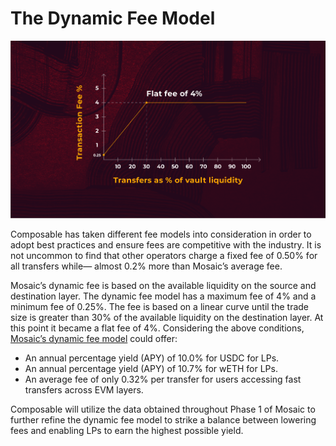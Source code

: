 # The Dynamic Fee Model

![dynamic_fee_model](../../../static/img/products/mosaic/dynamic-fee-model.png)


Composable has taken different fee models into consideration in order to adopt best practices and ensure fees are 
competitive with the industry. It is not uncommon to find that other operators charge a fixed fee of 0.50% for all 
transfers while— almost 0.2% more than Mosaic’s average fee.

Mosaic’s dynamic fee is based on the available liquidity on the source and destination layer. The dynamic fee model has
a maximum fee of 4% and a minimum fee of 0.25%. The fee is based on a linear curve until the trade size is greater than 
30% of the available liquidity on the destination layer. At this point it became a flat fee of 4%. Considering the above
conditions, 
[Mosaic’s dynamic fee model](https://medium.com/composable-finance/the-dynamic-fee-model-powering-mosaics-transfer-availability-layer-f91011309592) 
could offer:

* An annual percentage yield (APY) of 10.0% for USDC for LPs.
* An annual percentage yield (APY) of 10.7% for wETH for LPs.
* An average fee of only 0.32% per transfer for users accessing fast transfers across EVM layers.

Composable will utilize the data obtained throughout Phase 1 of Mosaic to further refine the dynamic fee model to strike
a balance between lowering fees and enabling LPs to earn the highest possible yield.
